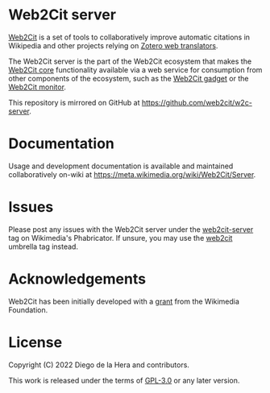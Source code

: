 # Web2Cit server

[Web2Cit](https://meta.wikimedia.org/wiki/Web2Cit) is a set of tools to
collaboratively improve automatic citations in Wikipedia and other projects
relying on
[Zotero web translators](https://www.zotero.org/support/dev/translators/coding).

The Web2Cit server is the part of the Web2Cit ecosystem that makes the
[Web2Cit core](https://gitlab.wikimedia.org/diegodlh/w2c-core/)
functionality available via a web service for consumption from other
components of the ecosystem, such as the
[Web2Cit gadget](https://gitlab.wikimedia.org/diegodlh/w2c-gadget) or the
[Web2Cit monitor](https://gitlab.wikimedia.org/superzerocool/w2c-monitor).

This repository is mirrored on GitHub at https://github.com/web2cit/w2c-server.

# Documentation

Usage and development documentation is available and maintained collaboratively
on-wiki at https://meta.wikimedia.org/wiki/Web2Cit/Server.

# Issues

Please post any issues with the Web2Cit server under the
[web2cit-server](https://phabricator.wikimedia.org/tag/web2cit-server/) tag
on Wikimedia's Phabricator. If unsure, you may use the
[web2cit](https://phabricator.wikimedia.org/tag/web2cit/) umbrella tag instead.

# Acknowledgements

Web2Cit has been initially developed with a
[grant](https://meta.wikimedia.org/wiki/Grants:Project/Diegodlh/Web2Cit:_Visual_Editor_for_Citoid_Web_Translators) from the Wikimedia Foundation.

# License
Copyright (C) 2022 Diego de la Hera and contributors.

This work is released under the terms of
[GPL-3.0](https://www.gnu.org/licenses/gpl-3.0.html) or any later version.


